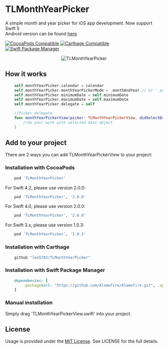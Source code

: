 # TLMonthYearPicker
A simple month and year picker for iOS app development. Now support Swift 5</br>
Android version can be found [here](https://github.com/minhnn2607/TLMonthYearPicker).

[![CocoaPods Compatible](https://img.shields.io/cocoapods/v/TLMonthYearPicker.svg?style=flat-square)](https://img.shields.io/cocoapods/v/Alamofire.svg)
[![Carthage Compatible](https://img.shields.io/badge/Carthage-compatible-4BC51D.svg?style=flat-square)](https://github.com/Carthage/Carthage)
[![Swift Package Manager](https://img.shields.io/badge/Swift_Package_Manager-compatible-orange?style=flat-square)](https://img.shields.io/badge/Swift_Package_Manager-compatible-orange?style=flat-square)


<p align="center">
 <img src="https://github.com/lee5783/TLMonthYearPicker/raw/master/demo.gif" alt="TLMonthYearPicker"/>
</p>

## How it works

```swift
    self.monthYearPicker.calendar = calendar
    self.monthYearPicker.monthYearPickerMode = .monthAndYear // or '.year'
    self.monthYearPicker.minimumDate = self.minimumDate
    self.monthYearPicker.maximumDate = self.maximumDate
    self.monthYearPicker.delegate = self

    //Picker delegate
    func monthYearPickerView(picker: TLMonthYearPickerView, didSelectDate date: Date) {
        //do your work with selected date object
    }
```

## Add to your project

There are 2 ways you can add TLMonthYearPickerView to your project:


### Installation with CocoaPods
```ruby
    pod 'TLMonthYearPicker'
```
For Swift 4.2, please use version 2.0.0:
```ruby
    pod 'TLMonthYearPicker', '3.0.0'
```
For Swift 4.0, please use version 2.0.0:
```ruby
    pod 'TLMonthYearPicker', '2.0.0'
```
For Swift 3.x, please use version 1.0.3:
```ruby
    pod 'TLMonthYearPicker', '1.0.3'
```

### Installation with Carthage
```ruby
    github "lee5783/TLMonthYearPicker"
```

### Installation with Swift Package Manager
```ruby
    dependencies: [
        .package(url: "https://github.com/Alamofire/Alamofire.git", .upToNextMajor(from: "4.1.0"))
    ]
```

### Manual installation

Simply drag 'TLMonthYearPickerView.swift' into your project.

## License
Usage is provided under the [MIT License](http://opensource.org/licenses/mit-license.php). See LICENSE for the full details.

